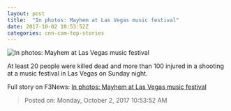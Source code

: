 ```yaml
---
layout: post
title:  "In photos: Mayhem at Las Vegas music festival"
date: 2017-10-02 10:53:52Z
categories: cnn-com-top-stories
---
```


![In photos: Mayhem at Las Vegas music festival](http://i2.cdn.cnn.com/cnnnext/dam/assets/171002095001-17-las-vegas-incident-1002-super-tease.jpg)

At least 20 people were killed dead and more than 100 injured in a shooting at a music festival in Las Vegas on Sunday night.


Full story on F3News: [In photos: Mayhem at Las Vegas music festival](http://www.f3nws.com/n/tYcaRE)

> Posted on: Monday, October 2, 2017 10:53:52 AM
